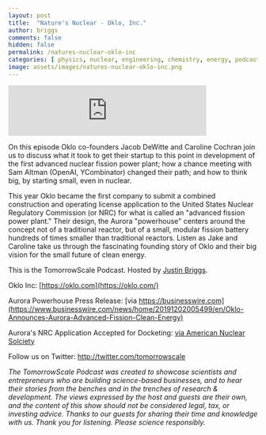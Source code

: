 ```yaml
---
layout: post
title:  "Nature's Nuclear - Oklo, Inc."
author: briggs
comments: false
hidden: false
permalink: /natures-nuclear-oklo-inc
categories: [ physics, nuclear, engineering, chemistry, energy, podcast ]
image: assets/images/natures-nuclear-oklo-inc.png
---
```


<iframe src="https://anchor.fm/tomorrowscale/embed/episodes/Natures-Nuclear---Oklo-Inc-efad3j" height="102px" width="400px" frameborder="0" scrolling="no"></iframe>

On this episode Oklo co-founders Jacob DeWitte and Caroline Cochran join us to discuss what it took to get their startup to this point in development of the first advanced nuclear fission power plant; how a chance meeting with Sam Altman (OpenAI, YCombinator) changed their path; and how to think big, by starting small, even in nuclear.

This year Oklo became the first company to submit a combined construction and operating license application to the United States Nuclear Regulatory Commission (or NRC) for what is called an "advanced fission power plant." Their design, the Aurora "powerhouse" centers around the concept not of a traditional reactor, but of a small, modular fission battery hundreds of times smaller than traditional reactors. Listen as Jake and Caroline take us through the fascinating founding story of Oklo and their big vision for the small future of clean energy. 

This is the TomorrowScale Podcast. Hosted by [Justin Briggs](https://www.linkedin.com/in/briggsly).

Oklo Inc: [https://oklo.com](https://oklo.com/)

Aurora Powerhouse Press Release: [via https://businesswire.com](https://www.businesswire.com/news/home/20191202005499/en/Oklo-Announces-Aurora-Advanced-Fission-Clean-Energy)

Aurora's NRC Application Accepted for Docketing: [via American Nuclear Solciety](https://www.ans.org/news/article-269/auroras-docketing-marks-dawn-for-advanced-reactor-licensing/)

Follow us on Twitter: <a href="http://twitter.com/tomorrowscale" target="_blank" rel="noopener ugc noreferrer">http://twitter.com/tomorrowscale</a>

*The TomorrowScale Podcast was created to showcase scientists and entrepreneurs who are building science-based businesses, and to hear their stories from the benches and in the trenches of research & development. The views expressed by the host and guests are their own, and the content of this show should not be considered legal, tax, or investing advice. Thanks to our guests for sharing their time and knowledge with us. Thank you for listening. Please science responsibly.*